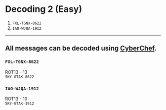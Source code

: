 # Decoding 2 (Easy)
1. `FXL-TGNX-8622`
1. `IAO-WJQA-1912`
---

## All messages can be decoded using [CyberChef](https://gchq.github.io/CyberChef/).

### `FXL-TGNX-8622`
ROT13 - 13 <br>
`SKY-GTAK-8622`
### `IAO-WJQA-1912`
ROT13 - 10 <br>
`SKY-GTAK-1912`
